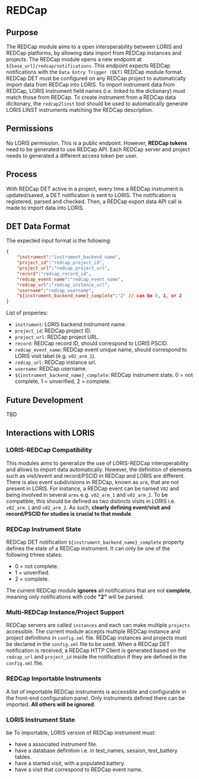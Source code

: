 # REDCap

## Purpose

The REDCap module aims to a open interoperability between LORIS and REDCap platforms, by allowing data import from REDCap instances and projects.
The REDCap module opens a new endpoint at `${base_url}/redcap/notifications`. This endpoint expects REDCap notifications with the `Data Entry Trigger (DET)` REDCap module format.
REDCap DET must be configured on any REDCap project to automatically import data from REDCap into LORIS.
To import instrument data from REDCap, LORIS instrument field names (i.e. linked to the dictionary) must match those from REDCap.
To create instrument from a REDCap data dicitonary, the `redcap2linst` tool should be used to automatically generate LORIS LINST instruments matching the REDCap description.


## Permissions

No LORIS permission. This is a public endpoint.
However, **REDCap tokens** need to be generated to use REDCap API.
Each REDCap server and project needs to generated a different access token per user.


## Process

With REDCap DET active in a project, every time a REDCap instrument is updated/saved, a DET notification is sent to LORIS.
The notification is registered, parsed and checked. Then, a REDCap export data API call is made to import data into LORIS.


## DET Data Format

The expected input format is the following:

```json
{
    "instrument":"instrument_backend_name",
    "project_id":"redcap_project_id",
    "project_url":"redcap_project_url",
    "record":"redcap_record_id",
    "redcap_event_name":"redcap_event_name",
    "redcap_url":"redcap_instance_url",
    "username":"redcap_username",
    "${instrument_backend_name}_complete":"2" // can be 0, 1, or 2
}
```

List of properies:

- `instrument`: LORIS backend instrument name.
- `project_id`: REDCap project ID.
- `project_url`: REDCap project URL.
- `record`: REDCap record ID, should correspond to LORIS PSCID.
- `redcap_event_name`: REDCap event unique name, should correspond to LORIS visit label (e.g. `v02_arm_1`).
- `redcap_url`: REDCap instance url.
- `username`: REDCap username.
- `${instrument_backend_name}_complete`: REDCap instrument state. 0 = not complete, 1 = unverified, 2 = complete.


## Future Development

TBD


## Interactions with LORIS

### LORIS-REDCap Compatibility

This modules aims to generalize the use of LORIS-REDCap interoperability and allows to import data automatically.
However, the definition of elements such as visit/event and record/PSCID in REDCap and LORIS are different.
There is also event subdivisions in REDCap, known as `arm`, that are not present in LORIS.
For instance, a REDCap event can be named `V02` and being involved in several `arms` e.g. `v02_arm_1` and `v02_arm_2`.
To be compatible, this should be defined as two distincts visits in LORIS i.e. `v02_arm_1` and `v02_arm_2`.
As such, **clearly defining event/visit and record/PSCID for studies is crucial to that module**.


### REDCap Instrument State

REDCap DET notification `${instrument_backend_name}_complete` property defines the state of a REDCap instrument.
It can only be one of the following trhree states:

- 0 = not complete.
- 1 = unverified.
- 2 = complete.

The current REDCap module **ignores** all notifications that are not **complete**, meaning only notifications with code **"2"** will be parsed.


### Multi-REDCap Instance/Project Support

REDCap servers are called `instances` and each can make multiple `projects` accessible.
The current module accepts multiple REDCap instance and project definitions in `config.xml` file.
REDCap instances and projects must be declared in the `config.xml` file to be used.
When a REDCap DET notification is received, a REDCap HTTP Client is generated based on the `redcap_url` and `project_id` inside the notification if they are defined in the `config.xml` file.


### REDCap Importable Instruments

A list of importable REDCap instruments is accessible and configurable in the front-end configuration panel.
Only instruments defined there can be imported. **All others will be ignored**.


### LORIS Instrument State

be To importable, LORIS version of REDCap instrument must:
- have a associated instrument file.
- have a database definition i.e. in test_names, session, test_battery tables.
- have a started visit, with a populated battery.
- have a visit that correspond to REDCap event name.
